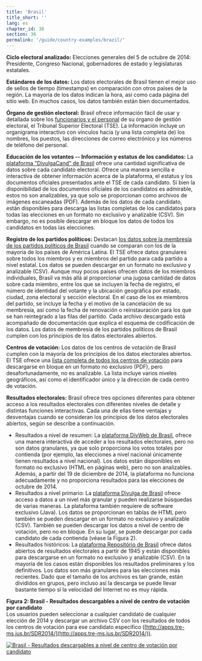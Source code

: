 ```yaml
---
title: 'Brasil'
title_short: ''
lang: es
chapter_id: 38
section: 36
permalink: '/guide/country-examples/brazil/'
---
```


**Ciclo electoral analizado:** Elecciones generales del 5 de octubre de 2014: Presidente, Congreso Nacional, gobernadores de estado y legislaturas estatales.

**Estándares de los datos:** Los datos electorales de Brasil tienen el mejor uso de sellos de tiempo (timestamps) en comparación con otros países de la región. La mayoría de los datos indican la hora, así como cada página del sitio web. En muchos casos, los datos también están bien documentados.

**Órgano de gestión electoral:** Brasil ofrece información fácil de usar y detallada sobre los [funcionarios y el personal](http://www.tse.jus.br/institucional/o-tse/organograma-tse) de su órgano de gestión electoral, el Tribunal Superior Electoral (TSE). La información incluye un organigrama interactivo con vínculos hacia (y una lista completa de) los nombres, los puestos, las direcciones de correo electrónico y los números de teléfono del personal.

**Educación de los votantes -- Información y estatus de los candidatos:** La [plataforma "DivulgaCand" de Brasil](http://www.tse.jus.br/eleicoes/eleicoes-2014/sistema-de-divulgacao-de-candidaturas) ofrece una cantidad significativa de datos sobre cada candidato electoral. Ofrece una manera sencilla e interactiva de obtener información acerca de la plataforma, el estatus y los documentos oficiales presentados ante el TSE de cada candidato. Si bien la disponibilidad de los documentos oficiales de los candidatos es admirable, estos no son analizables, ya que solo se proporcionan como archivos de imágenes escaneadas (PDF). Además de los datos de cada candidato, están disponibles para descarga las listas completas de los candidatos para todas las elecciones en un formato no exclusivo y analizable (CSV). Sin embargo, no es posible descargar en bloque los datos de todos los candidatos en todas las elecciones.

**Registro de los partidos políticos:** Destacan [los datos sobre la membresía de los partidos políticos de Brasil](http://www.tre-sp.jus.br/partidos/filiacao-partidaria/filiacao-partidaria) cuando se comparan con los de la mayoría de los países de América Latina. El TSE ofrece datos granulares sobre todos los miembros y ex miembros del partido para cada partido a nivel estatal. Los datos se pueden descargar en un formato no exclusivo y analizable (CSV). Aunque muy pocos países ofrecen datos de los miembros individuales, Brasil va más allá al proporcionar una jugosa cantidad de datos sobre cada miembro, entre los que se incluyen la fecha de registro, el número de identidad del votante y la ubicación geográfica por estado, ciudad, zona electoral y sección electoral. En el caso de los ex miembros del partido, se incluye la fecha y el motivo de la cancelación de su membresía, así como la fecha de renovación o reinstauración para los que se han reintegrado a las filas del partido. Cada archivo descargado está acompañado de documentación que explica el esquema de codificación de los datos. Los datos de membresía de los partidos políticos de Brasil cumplen con los principios de los datos electorales abiertos.

**Centros de votación:** Los datos de los centros de votación de Brasil cumplen con la mayoría de los principios de los datos electorales abiertos. El TSE ofrece una [lista completa de todos los centros de votación](http://www.justicaeleitoral.jus.br/arquivos/tre-pa-locais-de-votacao-do-estado-do-para-para-as-eleicoes-2014) para descargarse en bloque en un formato no exclusivo (PDF), pero desafortunadamente, no es analizable. La lista incluye varios niveles geográficos, así como el identificador único y la dirección de cada centro de votación.

**Resultados electorales:** Brasil ofrece tres opciones diferentes para obtener acceso a los resultados electorales con diferentes niveles de detalle y distintas funciones interactivas. Cada una de ellas tiene ventajas y desventajas cuando se consideran los principios de los datos electorales abiertos, según se describe a continuación.

*   Resultados a nivel de resumen: La [plataforma DivWeb de Brasil](http://divulga.tse.jus.br/oficial/index.html), ofrece una manera interactiva de acceder a los resultados electorales, pero no son datos granulares, ya que solo proporciona los votos totales por contienda (por ejemplo, las elecciones a nivel nacional únicamente tienen resultados a nivel nacional). Los datos están disponibles en formato no exclusivo (HTML en páginas web), pero no son analizables. Además, a partir del 19 de diciembre de 2014, la plataforma no funciona adecuadamente y no proporciona resultados para las elecciones de octubre de 2014.
*   Resultados a nivel primario: La [plataforma Divulga de Brasil](http://apps.tre-ms.jus.br/SDR2014/) ofrece acceso a datos a un nivel más granular y pueden realizarse búsquedas de varias maneras. La plataforma también requiere de software exclusivo (Java). Los datos se proporcionan en tablas de HTML pero también se pueden descargar en un formato no exclusivo y analizable (CSV). También se pueden descargar los datos a nivel de centro de votación, pero no en bloque. En su lugar, se puede descargar por cada candidato de cada contienda (véase la Figura 2).
*   Resultados históricos: La [plataforma Repositório de Brasil](http://www.tse.jus.br/eleicoes/estatisticas/repositorio-de-dados-eleitorais) ofrece datos abiertos de resultados electorales a partir de 1945 y están disponibles para descargarse en un formato no exclusivo y analizable (CSV). En la mayoría de los casos están disponibles los resultados preliminares y los definitivos. Los datos son más granulares para las elecciones más recientes. Dado que el tamaño de los archivos es tan grande, están divididos en grupos, pero incluso así la descarga se puede llevar bastante tiempo si la velocidad del Internet no es muy rápida.

**Figura 2: Brasil - Resultados descargables a nivel de centro de votación por candidato**  
Los usuarios pueden seleccionar a cualquier candidato de cualquier elección de 2014 y descargar un archivo CSV con los resultados de todos los centros de votación para ese candidato especifico ([http://apps.tre-ms.jus.br/SDR2014/](http://apps.tre-ms.jus.br/SDR2014/)).

[![Brasil - Resultados descargables a nivel de centro de votación por candidato](/images/guide/figure_2_brazil.png)](/images/guide/figure_2_brazil.png)
